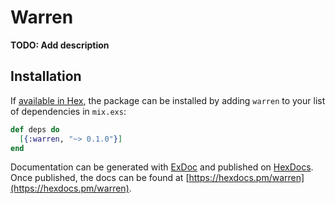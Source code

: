 # Warren

**TODO: Add description**

## Installation

If [available in Hex](https://hex.pm/docs/publish), the package can be installed
by adding `warren` to your list of dependencies in `mix.exs`:

```elixir
def deps do
  [{:warren, "~> 0.1.0"}]
end
```

Documentation can be generated with [ExDoc](https://github.com/elixir-lang/ex_doc)
and published on [HexDocs](https://hexdocs.pm). Once published, the docs can
be found at [https://hexdocs.pm/warren](https://hexdocs.pm/warren).


